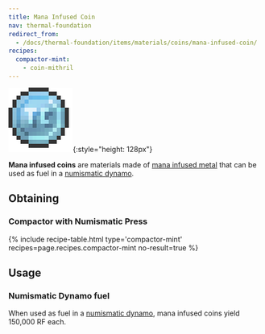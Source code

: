 ```yaml
---
title: Mana Infused Coin
nav: thermal-foundation
redirect_from:
  - /docs/thermal-foundation/items/materials/coins/mana-infused-coin/
recipes:
  compactor-mint:
    - coin-mithril
---
```


![Mana infused coin](/assets/images/thermal-foundation/coin-mithril.png){:style="height: 128px"}


**Mana infused coins** are materials made of [mana infused
metal](/docs/mana-infused-ingot/) that can be used as fuel in a [numismatic
dynamo](/docs/numismatic-dynamo/).


Obtaining
---------

### Compactor with Numismatic Press
{% include recipe-table.html type='compactor-mint' recipes=page.recipes.compactor-mint no-result=true %}


Usage
-----

### Numismatic Dynamo fuel
When used as fuel in a [numismatic dynamo](/docs/numismatic-dynamo/), mana
infused coins yield 150,000 RF each.
